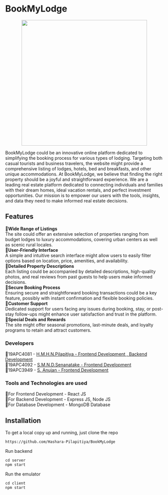 # BookMyLodge
<p align=center>
   <img width="400px" height="400px" src="https://github.com/Hashara-Pilapitiya/BookMyLodge/assets/125852444/693e1032-b64f-43b0-977e-5655fb20b651"

>
</p>


BookMyLodge could be an innovative online platform dedicated to simplifying the booking process for various types of lodging. Targeting both casual tourists and business travelers, the website might provide a comprehensive listing of lodges, hotels, bed and breakfasts, and other unique accommodations. At BookMyLodge, we believe that finding the right property should be a joyful and straightforward experience. We are a leading real estate platform dedicated to connecting individuals and families with their dream homes, ideal vacation rentals, and perfect investment opportunities. Our mission is to empower our users with the tools, insights, and data they need to make informed real estate decisions.

## Features
💠<b>Wide Range of Listings </b></br>
The site could offer an extensive selection of properties ranging from budget lodges to luxury accommodations, covering urban centers as well as scenic rural locales.</br>
💠<b>User-Friendly Interface</b></br>
A simple and intuitive search interface might allow users to easily filter options based on location, price, amenities, and availability.</br>
💠<b>Detailed Property Descriptions</b></br>
Each listing could be accompanied by detailed descriptions, high-quality photos, and real reviews from past guests to help users make informed decisions. </br>
💠<b>Secure Booking Process</b></br>
Ensuring secure and straightforward booking transactions could be a key feature, possibly with instant confirmation and flexible booking policies.</br>
💠<b>Customer Support</b></br>
Dedicated support for users facing any issues during booking, stay, or post-stay follow-ups might enhance user satisfaction and trust in the platform.</br>
💠<b>Special Deals and Rewards</b></br>
The site might offer seasonal promotions, last-minute deals, and loyalty programs to retain and attract customers.</br>

### Developers
💠19APC4081 - <a href='https://github.com/Hashara-Pilapitiya'> H.M.H.N.Pilapitiya - Frontend Development , Backend Development</a></br>
💠19APC4092 - <a href=''> S.M.N.D.Senanatake - Frontend Development</a></br>
💠19APC3949 - <a href=''> S. Anujan - Frontend Development</a></br>

### Tools and Technologies are used
💠For Frontend Development - React JS</br>
💠For Backend Development - Express JS, Node JS</br>
💠For Database Development - MongoDB Database</br>

## Installation
To get a local copy up and running, just clone the repo
```
https://github.com/Hashara-Pilapitiya/BookMyLodge
```
Run backend
```
cd server
npm start
```
Run the emulator
```
cd client
npm start
```
